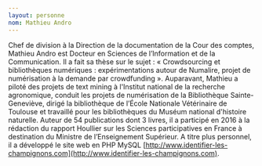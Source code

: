 ```yaml
---
layout: personne
nom: Mathieu Andro
---
```


Chef de division à la Direction de la documentation de la Cour des comptes, Mathieu Andro est Docteur en Sciences de l’Information et de la Communication. Il a fait sa thèse sur le sujet : « Crowdsourcing et bibliothèques numériques : expérimentations autour de Numalire, projet de numérisation à la demande par crowdfunding ». Auparavant, Mathieu a piloté des projets de text mining à l'Institut national de la recherche agronomique, conduit les projets de numérisation de la Bibliothèque Sainte-Geneviève, dirigé la bibliothèque de l’École Nationale Vétérinaire de Toulouse et travaillé pour les bibliothèques du Muséum national d'histoire naturelle. Auteur de 54 publications dont 3 livres, il a participé en 2016 à la rédaction du rapport Houllier sur les Sciences participatives en France à destination du Ministre de l’Enseignement Supérieur. A titre plus personnel, il a développé le site web en PHP MySQL [http://www.identifier-les-champignons.com](http://www.identifier-les-champignons.com).
